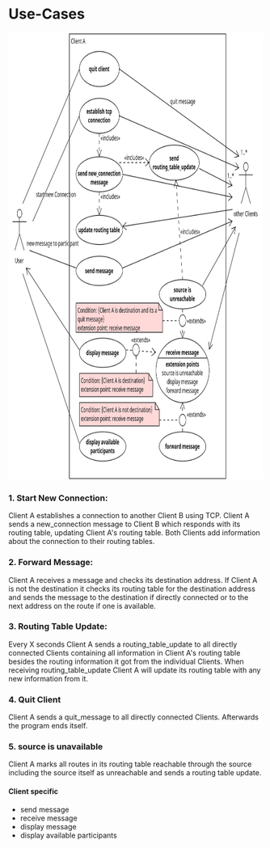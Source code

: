 # Use-Cases
<img src="./images/UseCase.png" width="1006" height="886">

### 1. Start New Connection:
Client A establishes a connection to another Client B using TCP. Client A sends a new_connection message to Client B which responds with its routing table, updating Client A's routing table. Both Clients add information about the connection to their routing tables.

### 2. Forward Message:
Client A receives a message and checks its destination address. If Client A is not the destination it checks its routing table for the destination address and sends the message to the destination if directly connected or to the next address on the route if one is available.

### 3. Routing Table Update:
Every X seconds Client A sends a routing_table_update to all directly connected Clients containing all information in Client A's routing table besides the routing information it got from the individual Clients. When receiving routing_table_update Client A will update its routing table with any new information from it.

### 4. Quit Client
Client A sends a quit_message to all directly connected Clients. Afterwards the program ends itself.

### 5. source is unavailable
Client A marks all routes in its routing table reachable through the source including the source itself as unreachable and sends a routing table update.

#### Client specific
- send message
- receive message
- display message
- display available participants